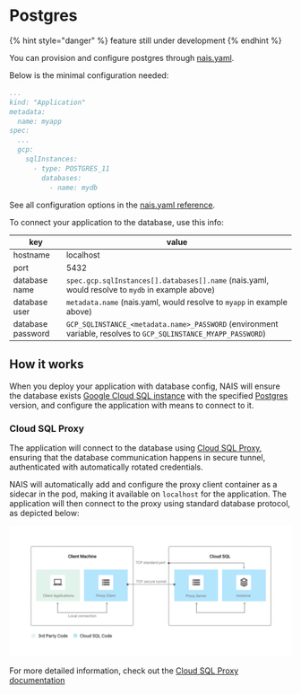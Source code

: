 # Postgres

{% hint style="danger" %}
feature still under development
{% endhint %}

You can provision and configure postgres through [nais.yaml](../nais-application/manifest).

Below is the minimal configuration needed:

``` yaml
...
kind: "Application"
metadata:
  name: myapp
spec:
  ...
  gcp:
    sqlInstances:
      - type: POSTGRES_11
        databases:
          - name: mydb
```

See all configuration options in the [nais.yaml reference](../nais-application/manifest#spec-gcp-sqlinstances).

To connect your application to the database, use this info:

| key               | value                                                                                                           |
|-------------------|-----------------------------------------------------------------------------------------------------------------|
| hostname          | localhost                                                                                                       |
| port              | 5432                                                                                                            |
| database name     | `spec.gcp.sqlInstances[].databases[].name` (nais.yaml, would resolve to `mydb` in example above)                |
| database user     | `metadata.name` (nais.yaml, would resolve to `myapp` in example above)                                          |
| database password | `GCP_SQLINSTANCE_<metadata.name>_PASSWORD` (environment variable, resolves to `GCP_SQLINSTANCE_MYAPP_PASSWORD`) |

## How it works

When you deploy your application with database config, NAIS will ensure the database exists [Google Cloud SQL instance](https://cloud.google.com/sql) with the specified [Postgres](https://cloud.google.com/sql/docs/postgres/) version, and configure the application with means to connect to it.

### Cloud SQL Proxy

The application will connect to the database using [Cloud SQL Proxy](https://cloud.google.com/sql/docs/postgres/sql-proxy), ensuring that the database communication happens in secure tunnel, authenticated with automatically rotated credentials.

NAIS will automatically add and configure the proxy client container as a sidecar in the pod, making it available on `localhost` for the application. The application will then connect to the proxy using standard database protocol, as depicted below: 

![sqlproxy](_media/sqlproxy.svg)

For more detailed information, check out the [Cloud SQL Proxy documentation](https://cloud.google.com/sql/docs/postgres/sql-proxy)




